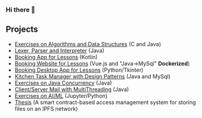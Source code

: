 ### Hi there 👋

<!--
**AndreaBirritteri/andreabirritteri** is a ✨ _special_ ✨ repository because its `README.md` (this file) appears on your GitHub profile.
-->

## Projects
- [Exercises on Algorithms and Data Structures](https://github.com/AndreaBirritteri/laboratorio-algoritmi-2021-2022) (C and Java)
- [Lexer, Parser and Interpreter](https://github.com/AndreaBirritteri/Lexer_Linguaggi_Formali_Traduttori) (Java)
- [Booking App for Lessons](https://github.com/AndreaBirritteri/laboratorio-IUM-2021-2022) (Kotlin)
- [Booking Website for Lessons](https://github.com/AndreaBirritteri/laboratorio-TWEB) (Vue.js and "Java->MySql" **Dockerized**)
- [Booking Desktop App for Lessons](https://github.com/AndreaBirritteri/Booking_Lessons_GUI_Python) (Python/Tkinter)
- [Kitchen Task Manager with Design Patterns](https://github.com/AndreaBirritteri/laboratorio-sas-2021-2022) (Java and MySql)
- [Exercises on Java Concurrency](https://github.com/AndreaBirritteri/Efficient_Parallel_Programming) (Java)
- [Client/Server Mail with MultiThreading](https://github.com/AndreaBirritteri/Client_Server_Mail_Socket_Multithread) (Java)
- [Exercises on AI/ML](https://github.com/AndreaBirritteri/AI-ML-2022) (Jupyter/Python)
- [Thesis](https://github.com/AndreaBirritteri/Thesis) (A smart contract-based access management system for storing files on an IPFS network)

